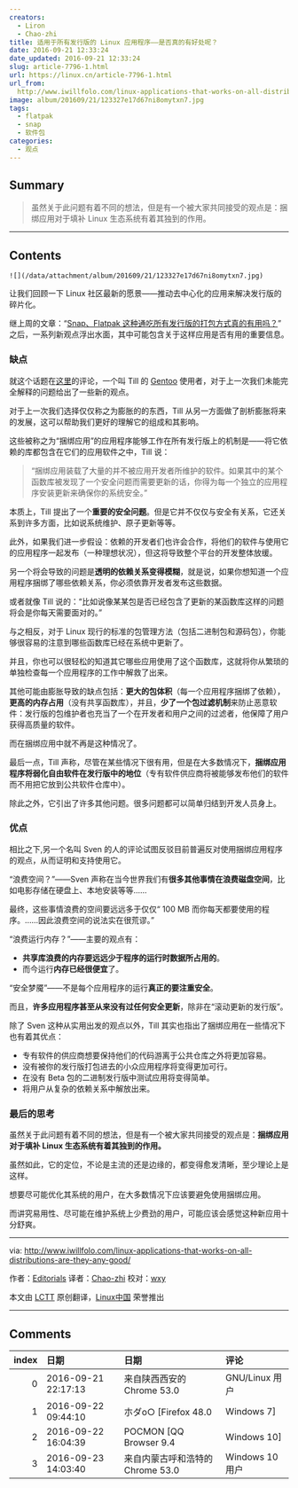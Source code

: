 ```yaml
---
creators:
  - Liron
  - Chao-zhi
title: 适用于所有发行版的 Linux 应用程序——是否真的有好处呢？
date: 2016-09-21 12:33:24
date_updated: 2016-09-21 12:33:24
slug: article-7796-1.html
url: https://linux.cn/article-7796-1.html
url_from: 
  http://www.iwillfolo.com/linux-applications-that-works-on-all-distributions-are-they-any-good/
image: album/201609/21/123327e17d67ni8omytxn7.jpg
tags:
  - flatpak
  - snap
  - 软件包
categories:
  - 观点
---
```


## Summary

> 虽然关于此问题有着不同的想法，但是有一个被大家共同接受的观点是：捆绑应用对于填补 Linux 生态系统有着其独到的作用。

***

<!-- more -->

## Contents

`![](/data/attachment/album/201609/21/123327e17d67ni8omytxn7.jpg)`

让我们回顾一下 Linux 社区最新的愿景——推动去中心化的应用来解决发行版的碎片化。

继上周的文章：“[Snap、Flatpak 这种通吃所有发行版的打包方式真的有用吗？](https://linux.cn/article-7783-1.html)” 之后，一系列新观点浮出水面，其中可能包含关于这样应用是否有用的重要信息。

### 缺点

就这个话题在[这里](http://www.proli.net/2016/06/25/gnulinux-bundled-application-ramblings/)的评论，一个叫 Till 的 [Gentoo](http://www.iwillfolo.com/5-reasons-use-gentoo-linux/) 使用者，对于上一次我们未能完全解释的问题给出了一些新的观点。

对于上一次我们选择仅仅称之为膨胀的的东西，Till 从另一方面做了剖析膨胀将来的发展，这可以帮助我们更好的理解它的组成和其影响。

这些被称之为“捆绑应用”的应用程序能够工作在所有发行版上的机制是——将它依赖的库都包含在它们的应用软件之中，Till 说：

> 
> “捆绑应用装载了大量的并不被应用开发者所维护的软件。如果其中的某个函数库被发现了一个安全问题而需要更新的话，你得为每一个独立的应用程序安装更新来确保你的系统安全。”
> 
> 
> 

本质上，Till 提出了一个**重要的安全问题**。但是它并不仅仅与安全有关系，它还关系到许多方面，比如说系统维护、原子更新等等。

此外，如果我们进一步假设：依赖的开发者们也许会合作，将他们的软件与使用它的应用程序一起发布（一种理想状况），但这将导致整个平台的开发整体放缓。

另一个将会导致的问题是**透明的依赖关系变得模糊**，就是说，如果你想知道一个应用程序捆绑了哪些依赖关系，你必须依靠开发者发布这些数据。

或者就像 Till 说的：“比如说像某某包是否已经包含了更新的某函数库这样的问题将会是你每天需要面对的。”

与之相反，对于 Linux 现行的标准的包管理方法（包括二进制包和源码包），你能够很容易的注意到哪些函数库已经在系统中更新了。

并且，你也可以很轻松的知道其它哪些应用使用了这个函数库，这就将你从繁琐的单独检查每一个应用程序的工作中解救了出来。

其他可能由膨胀导致的缺点包括：**更大的包体积**（每一个应用程序捆绑了依赖），**更高的内存占用**（没有共享函数库），并且，**少了一个包过滤机制**来防止恶意软件：发行版的包维护者也充当了一个在开发者和用户之间的过滤者，他保障了用户获得高质量的软件。

而在捆绑应用中就不再是这种情况了。

最后一点，Till 声称，尽管在某些情况下很有用，但是在大多数情况下，**捆绑应用程序将弱化自由软件在发行版中的地位**（专有软件供应商将被能够发布他们的软件而不用把它放到公共软件仓库中）。

除此之外，它引出了许多其他问题。很多问题都可以简单归结到开发人员身上。

### 优点

相比之下,另一个名叫 Sven 的人的评论试图反驳目前普遍反对使用捆绑应用程序的观点，从而证明和支持使用它。

“浪费空间？”——Sven 声称在当今世界我们有**很多其他事情在浪费磁盘空间**，比如电影存储在硬盘上、本地安装等等……

最终，这些事情浪费的空间要远远多于仅仅“ 100 MB 而你每天都要使用的程序。……因此浪费空间的说法实在很荒谬。”

“浪费运行内存？”——主要的观点有：

* **共享库浪费的内存要远远少于程序的运行时数据所占用的**。
* 而今运行**内存已经很便宜**了。

“安全梦魇”——不是每个应用程序的运行**真正的要注重安全**。

而且，**许多应用程序甚至从来没有过任何安全更新**，除非在“滚动更新的发行版”。

除了 Sven 这种从实用出发的观点以外，Till 其实也指出了捆绑应用在一些情况下也有着其优点：

* 专有软件的供应商想要保持他们的代码游离于公共仓库之外将更加容易。
* 没有被你的发行版打包进去的小众应用程序将变得更加可行。
* 在没有 Beta 包的二进制发行版中测试应用将变得简单。
* 将用户从复杂的依赖关系中解放出来。

### 最后的思考

虽然关于此问题有着不同的想法，但是有一个被大家共同接受的观点是：**捆绑应用对于填补 Linux 生态系统有着其独到的作用。**

虽然如此，它的定位，不论是主流的还是边缘的，都变得愈发清晰，至少理论上是这样。

想要尽可能优化其系统的用户，在大多数情况下应该要避免使用捆绑应用。

而讲究易用性、尽可能在维护系统上少费劲的用户，可能应该会感觉这种新应用十分舒爽。

---

via: <http://www.iwillfolo.com/linux-applications-that-works-on-all-distributions-are-they-any-good/>

作者：[Editorials](http://www.iwillfolo.com/category/editorials/) 译者：[Chao-zhi](https://github.com/Chao-zhi) 校对：[wxy](https://github.com/wxy)

本文由 [LCTT](https://github.com/LCTT/TranslateProject) 原创翻译，[Linux中国](https://linux.cn/) 荣誉推出

***

## Comments

|   index | 日期                | 日期                                             | 评论                                                                                                                                                                                                                                                                             |
|--------:|:--------------------|:-------------------------------------------------|:---------------------------------------------------------------------------------------------------------------------------------------------------------------------------------------------------------------------------------------------------------------------------------|
|       0 | 2016-09-21 22:17:13 | 来自陕西西安的 Chrome 53.0|GNU/Linux 用户        | 看看UNIX的失败。值得Linux思考。                                                                                                                                                                                                                                                  |
|       1 | 2016-09-22 09:44:10 | 朩ダo○ [Firefox 48.0|Windows 7]                  | 很简单，两种方式并行就可以咯。然后不同的用户可以选择不同的方式，或者说不同类型的用户可以在自己的电脑上以不同比例使用两种方式来安装这种软件。又或者对不同类型的软件使用不同的方式，常用的，使用包依赖的方式安装，不常用或偶尔用的或者昂贵的版权类的软件，可以使用捆绑式安装方式。 |
|       2 | 2016-09-22 16:04:39 | POCMON [QQ Browser 9.4|Windows 10]               | WIN在这方面的成功也值得LINUX思考                                                                                                                                                                                                                                                 |
|       3 | 2016-09-23 14:03:40 | 来自内蒙古呼和浩特的 Chrome 53.0|Windows 10 用户 | 然而linux这么多年了，还在考虑，考虑                                                                                                                                                                                                                                              |
